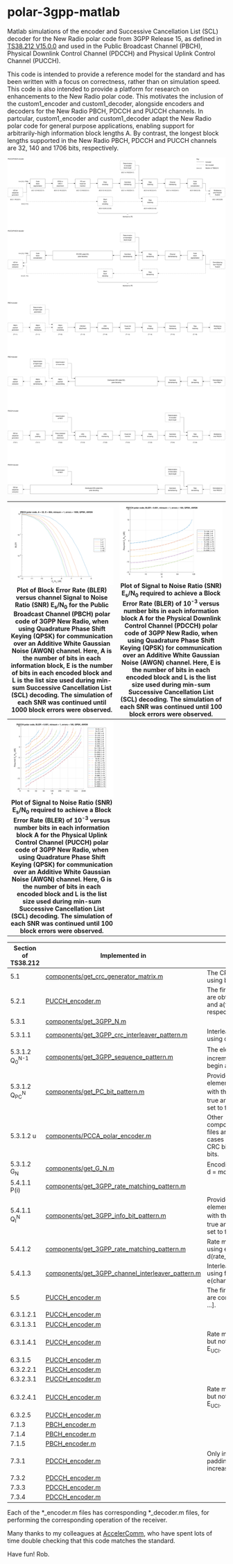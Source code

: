 # polar-3gpp-matlab
Matlab simulations of the encoder and Successive Cancellation List (SCL) decoder for the New Radio polar code from 3GPP Release 15, as defined in [TS38.212 V15.0.0](http://www.3gpp.org/ftp/TSG_RAN/WG1_RL1/DRAFT/Clean_versions/38212-f00.zip) and used in the Public Broadcast Channel (PBCH), Physical Downlink Control Channel (PDCCH) and Physical Uplink Control Channel (PUCCH).

This code is intended to provide a reference model for the standard and has been written with a focus on correctness, rather than on simulation speed. This code is also intended to provide a platform for research on enhancements to the New Radio polar code. This motivates the inclusion of the custom1_encoder and custom1_decoder, alongside encoders and decoders for the New Radio PBCH, PDCCH and PUCCH channels. In partcular, custom1_encoder and custom1_decoder adapt the New Radio polar code for general purpose applications, enabling support for arbitrarily-high information block lengths A. By contrast, the longest block lengths supported in the New Radio PBCH, PDCCH and PUCCH channels are 32, 140 and 1706 bits, respectively.

![Block Diagram](BlockDiagram.svg)

![PBCH](./results/PBCH.svg) Plot of Block Error Rate (BLER) versus channel Signal to Noise Ratio (SNR) E<sub>s</sub>/N<sub>0</sub> for the Public Broadcast Channel (PBCH) polar code of 3GPP New Radio, when using Quadrature Phase Shift Keying (QPSK) for communication over an Additive White Gaussian Noise (AWGN) channel. Here, A is the number of bits in each information block, E is the number of bits in each encoded block and L is the list size used during min-sum Successive Cancellation List (SCL) decoding. The simulation of each SNR was continued until 1000 block errors were observed. | ![PDCCH](./results/PDCCH.svg) Plot of Signal to Noise Ratio (SNR) E<sub>s</sub>/N<sub>0</sub> required to achieve a Block Error Rate (BLER) of 10<sup>-3</sup> versus number bits in each information block A for the Physical Downlink Control Channel (PDCCH) polar code of 3GPP New Radio, when using Quadrature Phase Shift Keying (QPSK) for communication over an Additive White Gaussian Noise (AWGN) channel. Here, E is the number of bits in each encoded block and L is the list size used during min-sum Successive Cancellation List (SCL) decoding. The simulation of each SNR was continued until 100 block errors were observed.
:---: | :---:
![PUCCH](./results/PUCCH.svg) **Plot of Signal to Noise Ratio (SNR) E<sub>s</sub>/N<sub>0</sub> required to achieve a Block Error Rate (BLER) of 10<sup>-3</sup> versus number bits in each information block A for the Physical Uplink Control Channel (PUCCH) polar code of 3GPP New Radio, when using Quadrature Phase Shift Keying (QPSK) for communication over an Additive White Gaussian Noise (AWGN) channel. Here, G is the number of bits in each encoded block and L is the list size used during min-sum Successive Cancellation List (SCL) decoding. The simulation of each SNR was continued until 100 block errors were observed.** |

Section of TS38.212 | Implemented in | Comment
--- | --- | ---
5.1 |  [components/get_crc_generator_matrix.m](https://github.com/robmaunder/polar-3gpp-matlab/blob/master/components/get_crc_generator_matrix.m) | The CRC bits are generated using b = [a, mod(a*G_P, 2)].
5.2.1 | [PUCCH_encoder.m](https://github.com/robmaunder/polar-3gpp-matlab/blob/master/PUCCH_encoder.m) | The first and second segments are obtained as a(1:floor(A/C)) and a(floor(A/C)+1:A), respectively.
5.3.1 | [components/get_3GPP_N.m](https://github.com/robmaunder/polar-3gpp-matlab/blob/master/components/get_3GPP_N.m) |
5.3.1.1 | [components/get_3GPP_crc_interleaver_pattern.m](https://github.com/robmaunder/polar-3gpp-matlab/blob/master/components/get_3GPP_crc_interleaver_pattern.m) | Interleaving is implemented using c_prime = c(Pi).
5.3.1.2 Q<sub>0</sub><sup>N-1</sup> | [components/get_3GPP_sequence_pattern.m](https://github.com/robmaunder/polar-3gpp-matlab/blob/master/components/get_3GPP_sequence_pattern.m) | The elements of Q<sub>0</sub><sup>N-1</sup> are incremented by 1, since indices begin at 1 in Matlab.
5.3.1.2 Q<sub>PC</sub><sup>N</sup> | [components/get_PC_bit_pattern.m](https://github.com/robmaunder/polar-3gpp-matlab/blob/master/components/get_PC_bit_pattern.m) | Provides a vector of N elements, in which the elements with the indices Q<sub>PC</sub><sup>N</sup> are set to true and all other elements are set to false.
5.3.1.2 u | [components/PCCA_polar_encoder.m](https://github.com/robmaunder/polar-3gpp-matlab/blob/master/components/PCCA_polar_encoder.m) | Other components/\*_polar_encoder.m files are also useful for special cases without PC bits, without CRC bits or with distributed CRC bits.
5.3.1.2 G<sub>N</sub> | [components/get_G_N.m](https://github.com/robmaunder/polar-3gpp-matlab/blob/master/components/get_G_N.m) | Encoding is implemented using d = mod(u\*G_N, 2).
5.4.1.1 P(i) | [components/get_3GPP_rate_matching_pattern.m](https://github.com/robmaunder/polar-3gpp-matlab/blob/master/components/get_3GPP_rate_matching_pattern.m) |
5.4.1.1 Q<sub>I</sub><sup>N</sup> | [components/get_3GPP_info_bit_pattern.m](https://github.com/robmaunder/polar-3gpp-matlab/blob/master/components/get_3GPP_info_bit_pattern.m) | Provides a vector of N elements, in which the elements with the indices Q<sub>I</sub><sup>N</sup> are set to true and all other elements are set to false.
5.4.1.2 | [components/get_3GPP_rate_matching_pattern.m](https://github.com/robmaunder/polar-3gpp-matlab/blob/master/components/get_3GPP_rate_matching_pattern.m) | Rate matching is implemented using e = d(rate_matching_pattern).
5.4.1.3 | [components/get_3GPP_channel_interleaver_pattern.m](https://github.com/robmaunder/polar-3gpp-matlab/blob/master/components/get_3GPP_channel_interleaver_pattern.m) | Interleaving is implemented using f = e(channel_interleaver_pattern).
5.5 | [PUCCH_encoder.m](https://github.com/robmaunder/polar-3gpp-matlab/blob/master/PUCCH_encoder.m) | The first and second segments are concatenated using f = [f, ...].
6.3.1.2.1 | [PUCCH_encoder.m](https://github.com/robmaunder/polar-3gpp-matlab/blob/master/PUCCH_encoder.m) |
6.3.1.3.1 | [PUCCH_encoder.m](https://github.com/robmaunder/polar-3gpp-matlab/blob/master/PUCCH_encoder.m) |
6.3.1.4.1 | [PUCCH_encoder.m](https://github.com/robmaunder/polar-3gpp-matlab/blob/master/PUCCH_encoder.m) | Rate matching is implemented, but not the determination of E<sub>UCI</sub>.
6.3.1.5 | [PUCCH_encoder.m](https://github.com/robmaunder/polar-3gpp-matlab/blob/master/PUCCH_encoder.m) |
6.3.2.2.1 | [PUCCH_encoder.m](https://github.com/robmaunder/polar-3gpp-matlab/blob/master/PUCCH_encoder.m) |
6.3.2.3.1 | [PUCCH_encoder.m](https://github.com/robmaunder/polar-3gpp-matlab/blob/master/PUCCH_encoder.m) |
6.3.2.4.1 | [PUCCH_encoder.m](https://github.com/robmaunder/polar-3gpp-matlab/blob/master/PUCCH_encoder.m) | Rate matching is implemented, but not the determination of E<sub>UCI</sub>.
6.3.2.5 | [PUCCH_encoder.m](https://github.com/robmaunder/polar-3gpp-matlab/blob/master/PUCCH_encoder.m) |
7.1.3 | [PBCH_encoder.m](https://github.com/robmaunder/polar-3gpp-matlab/blob/master/PBCH_encoder.m) |
7.1.4 | [PBCH_encoder.m](https://github.com/robmaunder/polar-3gpp-matlab/blob/master/PBCH_encoder.m) |
7.1.5 | [PBCH_encoder.m](https://github.com/robmaunder/polar-3gpp-matlab/blob/master/PBCH_encoder.m) |
7.3.1 | [PDCCH_encoder.m](https://github.com/robmaunder/polar-3gpp-matlab/blob/master/PDCCH_encoder.m) | Only implements the zero padding of DCI formats, to increase their length to 12 bits.
7.3.2 | [PDCCH_encoder.m](https://github.com/robmaunder/polar-3gpp-matlab/blob/master/PDCCH_encoder.m) |
7.3.3 | [PDCCH_encoder.m](https://github.com/robmaunder/polar-3gpp-matlab/blob/master/PDCCH_encoder.m) |
7.3.4 | [PDCCH_encoder.m](https://github.com/robmaunder/polar-3gpp-matlab/blob/master/PDCCH_encoder.m) |

Each of the \*_encoder.m files has corresponding \*_decoder.m files, for performing the corresponding operation of the receiver.

Many thanks to my colleagues at [AccelerComm](http://www.accelercomm.com), who have spent lots of time double checking that this code matches the standard.

Have fun! Rob.


